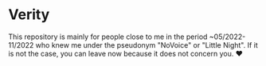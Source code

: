 # Verity
This repository is mainly for people close to me in the period ~05/2022-11/2022 who knew me under the pseudonym "NoVoice" or "Little Night".
If it is not the case, you can leave now because it does not concern you. ♥
